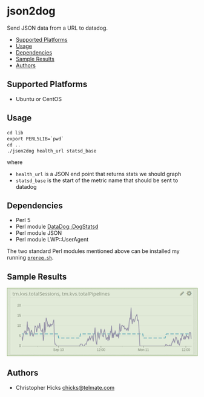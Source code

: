 # json2dog

Send JSON data from a URL to datadog.

* [Supported Platforms](#supported-platforms)
* [Usage](#usage)
* [Dependencies](#dependencies)
* [Sample Results](#sample_results)
* [Authors](#authors)

## Supported Platforms <a name="supported-platforms"></a>

* Ubuntu or CentOS

## Usage <a name="usage"></a>

	cd lib
	export PERL5LIB=`pwd`
	cd ..
	./json2dog health_url statsd_base

where

* `health_url` is a JSON end point that returns stats we should graph
* `statsd_base` is the start of the metric name that should be sent to datadog

## Dependencies <a name="dependencies"></a>

* Perl 5
* Perl module [DataDog::DogStatsd](https://github.com/binary-com/dogstatsd-perl) 
* Perl module JSON
* Perl module LWP::UserAgent

The two standard Perl modules mentioned above can be installed my running
[`prereq.sh`](prereq.sh).

## Sample Results <A name="sample_results"></a>

![example 1](img/json2dog_example1.png)

## Authors <a name="authors"></a>

* Christopher Hicks <chicks@telmate.com>
